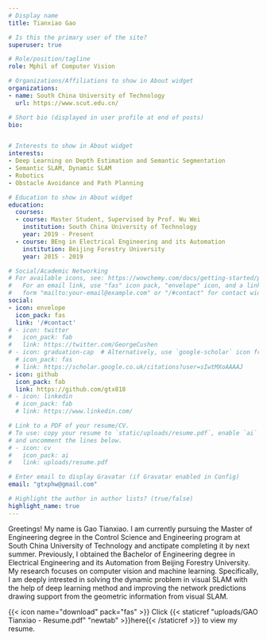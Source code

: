 ```yaml
---
# Display name
title: Tianxiao Gao

# Is this the primary user of the site?
superuser: true

# Role/position/tagline
role: Mphil of Computer Vision

# Organizations/Affiliations to show in About widget
organizations:
- name: South China University of Technology
  url: https://www.scut.edu.cn/

# Short bio (displayed in user profile at end of posts)
bio: 


# Interests to show in About widget
interests:
- Deep Learning on Depth Estimation and Semantic Segmentation
- Semantic SLAM, Dynamic SLAM
- Robotics
- Obstacle Avoidance and Path Planning

# Education to show in About widget
education:
  courses:
  - course: Master Student, Supervised by Prof. Wu Wei
    institution: South China University of Technology
    year: 2019 - Present
  - course: BEng in Electrical Engineering and its Automation
    institution: Beijing Forestry University
    year: 2015 - 2019

# Social/Academic Networking
# For available icons, see: https://wowchemy.com/docs/getting-started/page-builder/#icons
#   For an email link, use "fas" icon pack, "envelope" icon, and a link in the
#   form "mailto:your-email@example.com" or "/#contact" for contact widget.
social:
- icon: envelope
  icon_pack: fas
  link: '/#contact'
# - icon: twitter
#   icon_pack: fab
#   link: https://twitter.com/GeorgeCushen
# - icon: graduation-cap  # Alternatively, use `google-scholar` icon from `ai` icon pack
  # icon_pack: fas
  # link: https://scholar.google.co.uk/citations?user=sIwtMXoAAAAJ
- icon: github
  icon_pack: fab
  link: https://github.com/gtx818
# - icon: linkedin
  # icon_pack: fab
  # link: https://www.linkedin.com/

# Link to a PDF of your resume/CV.
# To use: copy your resume to `static/uploads/resume.pdf`, enable `ai` icons in `params.toml`, 
# and uncomment the lines below.
# - icon: cv
#   icon_pack: ai
#   link: uploads/resume.pdf

# Enter email to display Gravatar (if Gravatar enabled in Config)
email: "gtxphw@gmail.com"

# Highlight the author in author lists? (true/false)
highlight_name: true
---
```


Greetings! My name is Gao Tianxiao. I am currently pursuing the Master of Engineering degree in the Control Science and Engineering program at South China University of Technology and anctipate completing it by next summer. Previously, I obtained the Bachelor of Engineering degree in Electrical Engineering and its Automation from Beijing Forestry University. My research focuses on computer vision and machine learning. Specifically, I am deeply intrested in solving the dynamic problem in visual SLAM with the help of deep learning method and improving the network predictions drawing support from the geometric information from visual SLAM.

{{< icon name="download" pack="fas" >}} Click {{< staticref "uploads/GAO Tianxiao - Resume.pdf" "newtab" >}}here{{< /staticref >}} to view my resume.

